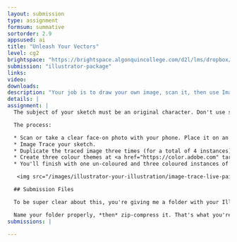 ```yaml
---
layout: submission
type: assignment
formsum: summative
sortorder: 2.9
appsused: ai
title: "Unleash Your Vectors"
level: cg2
brightspace: "https://brightspace.algonquincollege.com/d2l/lms/dropbox/user/folder_submit_files.d2l?db=126516&grpid=0&isprv=&bp=0&ou=145550"
submission: "illustrator-package"
links:
video: 
downloads: 
description: "Your job is to draw your own image, scan it, then use Image Trace to vectorize it. Once it's vectors, use Live Paint and Edit Colours to create a total of three different colour variations."
details: |
assignment: |
  The subject of your sketch must be an original character. Don't use someone else's artwork. Make sure your sketch has closed strokes, like the piggie example we used in class. The goal here is to use the Image Trace function in Illustrator.

  The process:

  * Scan or take a clear face-on photo with your phone. Place it on an artboard in Illustrator.
  * Image Trace your sketch.
  * Duplicate the traced image three times (for a total of 4 instances).
  * Create three colour themes at <a href="https://color.adobe.com" target="_blank" title="Create colour themes...">color.adobe.com</a>. Apply them to one of your sketches.
  * You'll finish with one un-coloured and three coloured instances of your sketch.

   <img src="/images/illustrator-your-illustration/image-trace-live-paint-mine.svg" alt="My Image Trace">

  ## Submission Files

  To be super clear about this, you're giving me a folder with your Illustrator file in it and your scanned image of the drawing. It doesn't matter what format the scanned image is (.jpeg or .psd).

  Name your folder properly, *then* zip-compress it. That's what you're going to submit.
submissions: |

---
```

